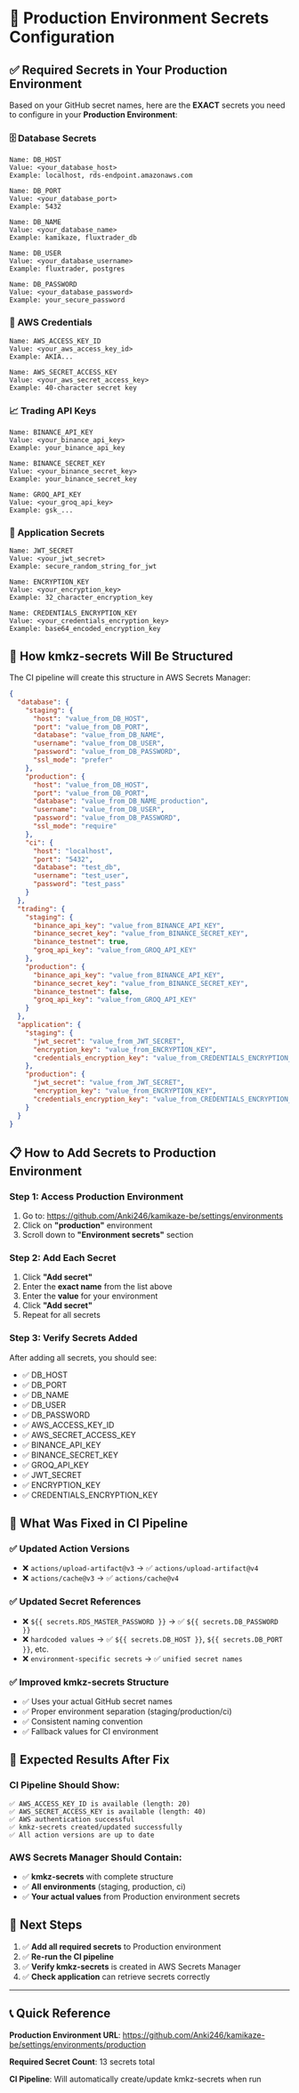 # 🔐 Production Environment Secrets Configuration

## ✅ **Required Secrets in Your Production Environment**

Based on your GitHub secret names, here are the **EXACT** secrets you need to configure in your **Production Environment**:

### **🗄️ Database Secrets**
```
Name: DB_HOST
Value: <your_database_host>
Example: localhost, rds-endpoint.amazonaws.com

Name: DB_PORT
Value: <your_database_port>
Example: 5432

Name: DB_NAME
Value: <your_database_name>
Example: kamikaze, fluxtrader_db

Name: DB_USER
Value: <your_database_username>
Example: fluxtrader, postgres

Name: DB_PASSWORD
Value: <your_database_password>
Example: your_secure_password
```

### **🔑 AWS Credentials**
```
Name: AWS_ACCESS_KEY_ID
Value: <your_aws_access_key_id>
Example: AKIA...

Name: AWS_SECRET_ACCESS_KEY
Value: <your_aws_secret_access_key>
Example: 40-character secret key
```

### **📈 Trading API Keys**
```
Name: BINANCE_API_KEY
Value: <your_binance_api_key>
Example: your_binance_api_key

Name: BINANCE_SECRET_KEY
Value: <your_binance_secret_key>
Example: your_binance_secret_key

Name: GROQ_API_KEY
Value: <your_groq_api_key>
Example: gsk_...
```

### **🔐 Application Secrets**
```
Name: JWT_SECRET
Value: <your_jwt_secret>
Example: secure_random_string_for_jwt

Name: ENCRYPTION_KEY
Value: <your_encryption_key>
Example: 32_character_encryption_key

Name: CREDENTIALS_ENCRYPTION_KEY
Value: <your_credentials_encryption_key>
Example: base64_encoded_encryption_key
```

## 🎯 **How kmkz-secrets Will Be Structured**

The CI pipeline will create this structure in AWS Secrets Manager:

```json
{
  "database": {
    "staging": {
      "host": "value_from_DB_HOST",
      "port": "value_from_DB_PORT",
      "database": "value_from_DB_NAME",
      "username": "value_from_DB_USER",
      "password": "value_from_DB_PASSWORD",
      "ssl_mode": "prefer"
    },
    "production": {
      "host": "value_from_DB_HOST",
      "port": "value_from_DB_PORT", 
      "database": "value_from_DB_NAME_production",
      "username": "value_from_DB_USER",
      "password": "value_from_DB_PASSWORD",
      "ssl_mode": "require"
    },
    "ci": {
      "host": "localhost",
      "port": "5432",
      "database": "test_db",
      "username": "test_user",
      "password": "test_pass"
    }
  },
  "trading": {
    "staging": {
      "binance_api_key": "value_from_BINANCE_API_KEY",
      "binance_secret_key": "value_from_BINANCE_SECRET_KEY",
      "binance_testnet": true,
      "groq_api_key": "value_from_GROQ_API_KEY"
    },
    "production": {
      "binance_api_key": "value_from_BINANCE_API_KEY",
      "binance_secret_key": "value_from_BINANCE_SECRET_KEY",
      "binance_testnet": false,
      "groq_api_key": "value_from_GROQ_API_KEY"
    }
  },
  "application": {
    "staging": {
      "jwt_secret": "value_from_JWT_SECRET",
      "encryption_key": "value_from_ENCRYPTION_KEY",
      "credentials_encryption_key": "value_from_CREDENTIALS_ENCRYPTION_KEY"
    },
    "production": {
      "jwt_secret": "value_from_JWT_SECRET",
      "encryption_key": "value_from_ENCRYPTION_KEY", 
      "credentials_encryption_key": "value_from_CREDENTIALS_ENCRYPTION_KEY"
    }
  }
}
```

## 📋 **How to Add Secrets to Production Environment**

### **Step 1: Access Production Environment**
1. Go to: https://github.com/Anki246/kamikaze-be/settings/environments
2. Click on **"production"** environment
3. Scroll down to **"Environment secrets"** section

### **Step 2: Add Each Secret**
1. Click **"Add secret"**
2. Enter the **exact name** from the list above
3. Enter the **value** for your environment
4. Click **"Add secret"**
5. Repeat for all secrets

### **Step 3: Verify Secrets Added**
After adding all secrets, you should see:
- ✅ DB_HOST
- ✅ DB_PORT  
- ✅ DB_NAME
- ✅ DB_USER
- ✅ DB_PASSWORD
- ✅ AWS_ACCESS_KEY_ID
- ✅ AWS_SECRET_ACCESS_KEY
- ✅ BINANCE_API_KEY
- ✅ BINANCE_SECRET_KEY
- ✅ GROQ_API_KEY
- ✅ JWT_SECRET
- ✅ ENCRYPTION_KEY
- ✅ CREDENTIALS_ENCRYPTION_KEY

## 🔧 **What Was Fixed in CI Pipeline**

### **✅ Updated Action Versions**
- ❌ `actions/upload-artifact@v3` → ✅ `actions/upload-artifact@v4`
- ❌ `actions/cache@v3` → ✅ `actions/cache@v4`

### **✅ Updated Secret References**
- ❌ `${{ secrets.RDS_MASTER_PASSWORD }}` → ✅ `${{ secrets.DB_PASSWORD }}`
- ❌ `hardcoded values` → ✅ `${{ secrets.DB_HOST }}`, `${{ secrets.DB_PORT }}`, etc.
- ❌ `environment-specific secrets` → ✅ `unified secret names`

### **✅ Improved kmkz-secrets Structure**
- ✅ Uses your actual GitHub secret names
- ✅ Proper environment separation (staging/production/ci)
- ✅ Consistent naming convention
- ✅ Fallback values for CI environment

## 🎯 **Expected Results After Fix**

### **CI Pipeline Should Show:**
```
✅ AWS_ACCESS_KEY_ID is available (length: 20)
✅ AWS_SECRET_ACCESS_KEY is available (length: 40)
✅ AWS authentication successful
✅ kmkz-secrets created/updated successfully
✅ All action versions are up to date
```

### **AWS Secrets Manager Should Contain:**
- ✅ **kmkz-secrets** with complete structure
- ✅ **All environments** (staging, production, ci)
- ✅ **Your actual values** from Production environment secrets

## 🚀 **Next Steps**

1. ✅ **Add all required secrets** to Production environment
2. ✅ **Re-run the CI pipeline** 
3. ✅ **Verify kmkz-secrets** is created in AWS Secrets Manager
4. ✅ **Check application** can retrieve secrets correctly

---

## 📞 **Quick Reference**

**Production Environment URL**: https://github.com/Anki246/kamikaze-be/settings/environments/production

**Required Secret Count**: 13 secrets total

**CI Pipeline**: Will automatically create/update kmkz-secrets when run

